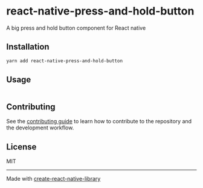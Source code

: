 # react-native-press-and-hold-button

A big press and hold button component for React native

## Installation

```sh
yarn add react-native-press-and-hold-button
```

## Usage

```js

```

## Contributing

See the [contributing guide](CONTRIBUTING.md) to learn how to contribute to the repository and the development workflow.

## License

MIT

---

Made with [create-react-native-library](https://github.com/callstack/react-native-builder-bob)
